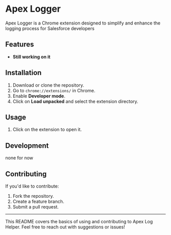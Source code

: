# Apex Logger

Apex Logger is a Chrome extension designed to simplify and enhance the logging process for Salesforce developers

## Features

- **Still working on it**

## Installation

1. Download or clone the repository.
2. Go to `chrome://extensions/` in Chrome.
3. Enable **Developer mode**.
4. Click on **Load unpacked** and select the extension directory.

## Usage

1. Click on the extension to open it.

## Development
none for now

## Contributing

If you'd like to contribute:
1. Fork the repository.
2. Create a feature branch.
3. Submit a pull request.

---

This README covers the basics of using and contributing to Apex Log Helper. Feel free to reach out with suggestions or issues!
